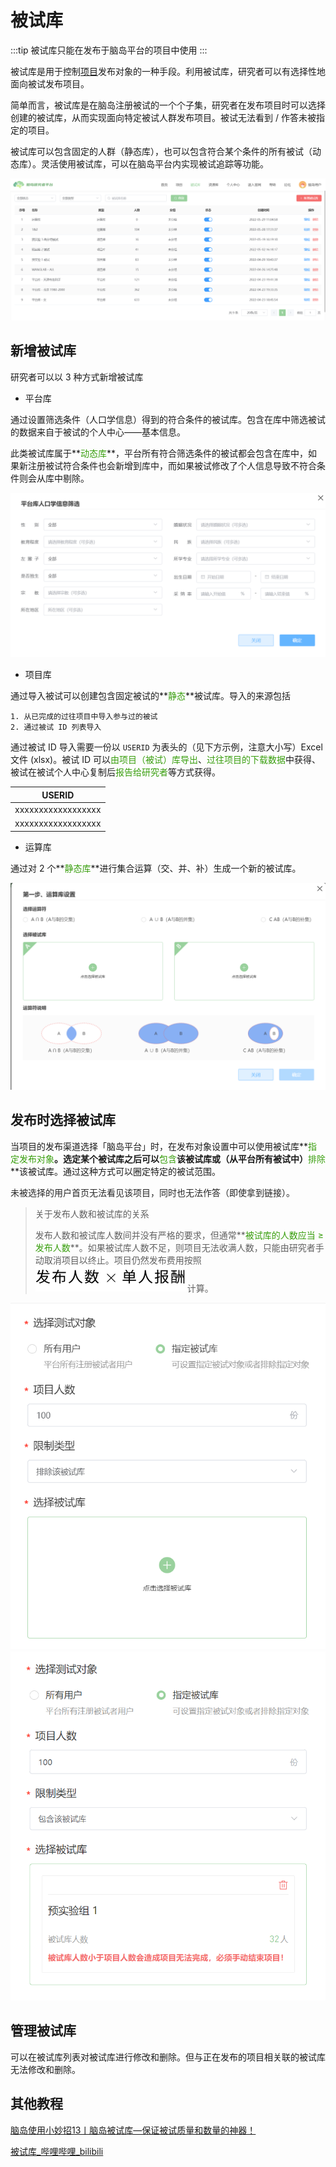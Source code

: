 # 被试库 <!-- {docsify-ignore-all} -->

:::tip
被试库只能在发布于脑岛平台的项目中使用
:::

被试库是用于控制[项目](/2-researcher-manual/1-project.md)发布对象的一种手段。利用被试库，研究者可以有选择性地面向被试发布项目。

简单而言，被试库是在脑岛注册被试的一个个子集，研究者在发布项目时可以选择创建的被试库，从而实现面向特定被试人群发布项目。被试无法看到 / 作答未被指定的项目。

被试库可以包含固定的人群（静态库），也可以包含符合某个条件的所有被试（动态库）。灵活使用被试库，可以在脑岛平台内实现被试追踪等功能。

![](../images/2022/1653822001584-1ac70324-679f-4f3f-9e8b-9fb139fcd551.png)

## 新增被试库
研究者可以以 3 种方式新增被试库

+ 平台库

通过设置筛选条件（人口学信息）得到的符合条件的被试库。包含在库中筛选被试的数据来自于被试的个人中心——基本信息。

此类被试库属于**<font style="color:#389E0D;">动态库</font>**，平台所有符合筛选条件的被试都会包含在库中，如果新注册被试符合条件也会新增到库中，而如果被试修改了个人信息导致不符合条件则会从库中剔除。

![](../images/2022/1653822041314-00d0475f-6d88-47f5-ab11-fd7351ca5e7e.png)

+ 项目库

通过导入被试可以创建包含固定被试的**<font style="color:#389E0D;">静态</font>**被试库。导入的来源包括

    1. 从已完成的过往项目中导入参与过的被试
    2. 通过被试 ID 列表导入

通过被试 ID 导入需要一份以 `USERID` 为表头的（见下方示例，注意大小写）Excel 文件 (xlsx)。被试 ID 可以<font style="color:#389E0D;">由项目（被试）库导出</font>、<font style="color:#389E0D;">过往项目的下载数据</font>中获得、被试在被试个人中心复制后<font style="color:#389E0D;">报告给研究者</font>等方式获得。

| **USERID** |
| --- |
| xxxxxxxxxxxxxxxxxx |
| xxxxxxxxxxxxxxxxxx |


+ 运算库

通过对 2 个**<font style="color:#389E0D;">静态库</font>**进行集合运算（交、并、补）生成一个新的被试库。

![](../images/2022/1653822066903-bcd22b03-ae0b-486a-94cd-898f8dbff5d8.png)



## 发布时选择被试库
当项目的发布渠道选择「脑岛平台」时，在发布对象设置中可以使用被试库**<font style="color:#389E0D;">指定发布对象</font>**。选定某个被试库之后可以**<font style="color:#389E0D;">包含</font>**该被试库或（从平台所有被试中）**<font style="color:#389E0D;">排除</font>**该被试库。通过这种方式可以圈定特定的被试范围。

<font style="color:rgb(38, 38, 38);">未被选择的用户首页无法看见该项目，同时也无法作答（即使拿到链接）。</font>

> 关于发布人数和被试库的关系
>
> 发布人数和被试库人数间并没有严格的要求，但通常**<font style="color:#389E0D;">被试库的人数应当 ≥ 发布人数</font>**。如果被试库人数不足，则项目无法收满人数，只能由研究者手动取消项目以终止。项目仍然发布费用按照![image](../images/2024/ab53eb3b1847ed860244ca98a46bdd23.svg)计算。
>

![](../images/2022/1653822125113-f7662c2c-2aaf-41fb-9f72-62ce0e0e7380.png)![](../images/2022/1656088323851-133ba7dc-49aa-483c-be2a-4d6750d9ef92.png)

## 管理被试库
可以在被试库列表对被试库进行修改和删除。但与正在发布的项目相关联的被试库无法修改和删除。

## 其他教程
[脑岛使用小妙招13丨脑岛被试库—保证被试质量和数量的神器！](https://mp.weixin.qq.com/s/m5qv1BBj4wmgN8kBGxi_bg)

[被试库_哔哩哔哩_bilibili](https://www.bilibili.com/video/BV1g14y147ZT?p=14)

